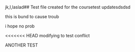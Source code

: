 jk,l,laslad## Test file created for the coursetest updatesdsdsd

this is bund to cause troub

i hope no prob

<<<<<<< HEAD
modifying to test conflict

ANOTHER TEST



